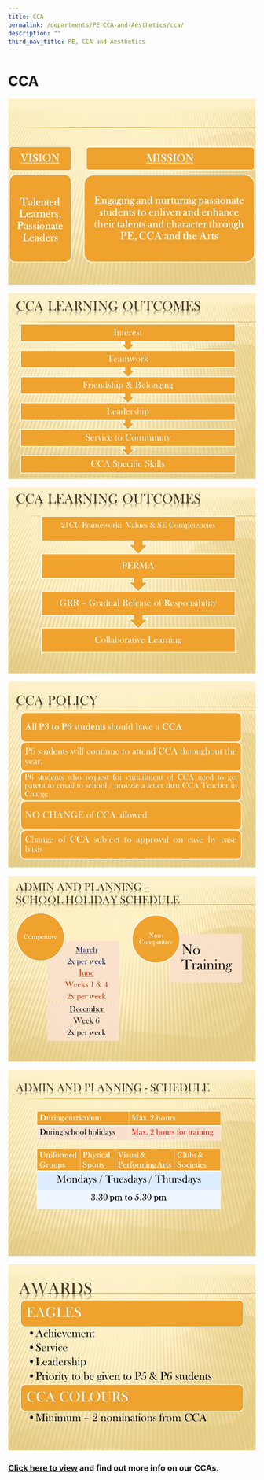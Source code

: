 ```yaml
---
title: CCA
permalink: /departments/PE-CCA-and-Aesthetics/cca/
description: ""
third_nav_title: PE, CCA and Aesthetics
---
```

# CCA

![](/images/Departments/PE,%20CCA%20and%20Aesthetics/Slide1.jpg)

![](/images/Departments/PE,%20CCA%20and%20Aesthetics/Slide2.jpg)

![](/images/Departments/PE,%20CCA%20and%20Aesthetics/Slide3.jpg)

![](/images/Departments/PE,%20CCA%20and%20Aesthetics/Slide4.jpg)

![](/images/Departments/PE,%20CCA%20and%20Aesthetics/Slide6.jpg)

![](/images/Departments/PE,%20CCA%20and%20Aesthetics/Slide7.jpg)

![](/images/Departments/PE,%20CCA%20and%20Aesthetics/Slide8.jpg)

### [Click here to view](https://greenridgepri.moe.edu.sg/departments/pe-cca-and-aesthetics/cca) and find out more info on our CCAs.
